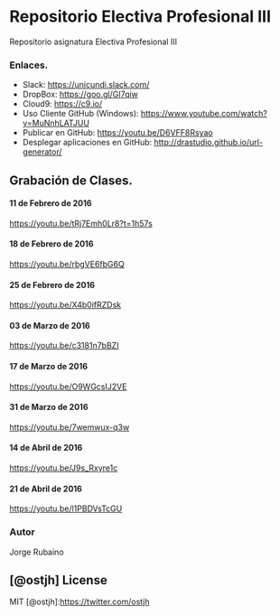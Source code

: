 # Repositorio Electiva Profesional III

Repositorio asignatura Electiva Profesional III


### Enlaces.


* Slack: https://unicundi.slack.com/
* DropBox: https://goo.gl/GI7qiw
* Cloud9: https://c9.io/
* Uso Cliente GitHub (Windows): https://www.youtube.com/watch?v=MuNnhLATJUU
* Publicar en GitHub: https://youtu.be/D6VFF8Rsyao
* Desplegar aplicaciones en GitHub: http://drastudio.github.io/url-generator/

## Grabación de Clases.

#### 11 de Febrero de 2016
https://youtu.be/tRj7Emh0Lr8?t=1h57s

#### 18 de Febrero de 2016
https://youtu.be/rbgVE6fbG6Q

#### 25 de Febrero de 2016 
https://youtu.be/X4b0ifRZDsk

#### 03 de Marzo de 2016 
https://youtu.be/c3181n7bBZI

#### 17 de Marzo de 2016 
https://youtu.be/O9WGcsIJ2VE

#### 31 de Marzo de 2016
https://youtu.be/7wemwux-q3w

#### 14 de Abril de 2016
https://youtu.be/J9s_Rxyre1c

#### 21 de Abril de 2016
https://youtu.be/l1PBDVsTcGU


### Autor
Jorge Rubaino

[@ostjh]
License
----
MIT
[@ostjh]:https://twitter.com/ostjh
